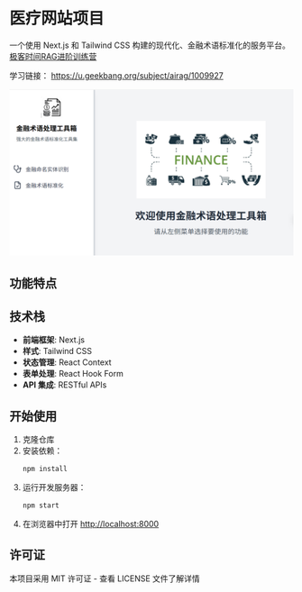 # 医疗网站项目

一个使用 Next.js 和 Tailwind CSS 构建的现代化、金融术语标准化的服务平台。 
<a href="https://u.geekbang.org/subject/airag/1009927"> 极客时间RAG进阶训练营</a>

学习链接： https://u.geekbang.org/subject/airag/1009927 



![金融网站首页](frontend/public/images/website.png)


## 功能特点



## 技术栈

- **前端框架**: Next.js
- **样式**: Tailwind CSS
- **状态管理**: React Context
- **表单处理**: React Hook Form
- **API 集成**: RESTful APIs

## 开始使用

1. 克隆仓库
2. 安装依赖：
   ```bash
   npm install
   ```
3. 运行开发服务器：
   ```bash
   npm start
   ```
4. 在浏览器中打开 [http://localhost:8000](http://localhost:8000)

## 许可证

本项目采用 MIT 许可证 - 查看 LICENSE 文件了解详情